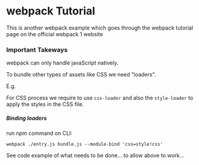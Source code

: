 # webpack Tutorial

This is another webpack example which goes through the webpack tutorial page on the official webpack 1 website

### Important Takeways

webpack can only handle javaScript natively.

To bundle other types of assets like CSS we need "loaders".

E.g.

For CSS process we require to use `css-loader` and also the `style-loader` to apply the styles in the CSS file.


##### Binding loaders


run npm command on CLI:

```
webpack ./entry.js bundle.js --module-bind 'css=style!css'
```

See code example of what needs to be done... to allow above to work...
